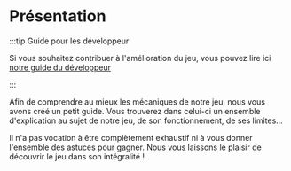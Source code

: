 # Présentation

:::tip Guide pour les développeur

Si vous souhaitez contribuer à l'amélioration du jeu, vous pouvez lire ici [notre guide du développeur](/guides/dev/)

:::

Afin de comprendre au mieux les mécaniques de notre jeu, nous vous avons créé un petit guide. Vous trouverez dans celui-ci un ensemble d'explication au sujet de notre jeu, de son fonctionnement, de ses limites...

Il n'a pas vocation à être complètement exhaustif ni à vous donner l'ensemble des astuces pour gagner. Nous vous laissons le plaisir de découvrir le jeu dans son intégralité !
